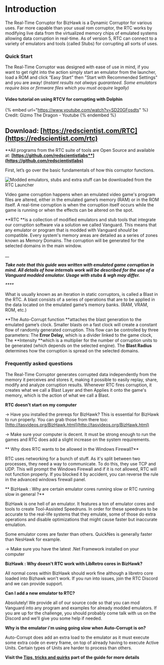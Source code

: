 # Introduction

The Real-Time Corruptor for BizHawk is a Dynamic Corruptor for various uses. Far more capable than your usual rom corruptor, the RTC works by modifying live data from the virtualized memory chips of emulated systems allowing data corruption in real-time. As of version 5, RTC can connect to a variety of emulators and tools (called Stubs) for corrupting all sorts of uses.

### Quick Start

The Real-Time Corruptor was designed with ease of use in mind, if you want to get right into the action simply start an emulator from the launcher, load a ROM and click “Easy Start” then "Start with Recommended Settings" and you are away! (_Instant results not always guaranteed. Some emulators require bios or firmware files which you must acquire legally)_

#### Video tutorial on using RTCV for corrupting with Dolphin

{% embed url="https://www.youtube.com/watch?v=SD20GFosdts" %}
Credit: Gizmo The Dragon - Youtube&#x20;
{% endembed %}



## Download: [https://redscientist.com/RTC](https://redscientist.com/rtc)

**All programs from the RTC suite of tools are Open Source and available at: **[**https://github.com/redscientistlabs**](https://github.com/redscientistlabs)****

First, let’s go over the basic fundamentals of how this corruptor functions.

![Modded emulators, stubs and extra stuff can be downloaded from the RTC Launcher](<../../.gitbook/assets/image (34).png>)

Video game corruption happens when an emulated video game's program files are altered, either in the emulated game’s memory (RAM) or in the ROM itself. A real-time corruption is when the corruption itself occurs while the game is running or when the effects can be altered on the spot.

**RTC **is a collection of modified emulators and stub tools that integrate our corruption software via a solution we called Vanguard. This means that any emulator or program that is modded with Vanguard _should_ be compatible. Every system's memory areas are detailed as a series of zones known as Memory Domains. The corruption will be generated for the selected domains in the main window.&#x20;

__

_**Take note that this guide was written with emulated game corruption in mind. All details of how internals work will be described for the use of a Vanguard modded emulator. Usage with stubs & wgh may differ.**_

_****_

What is usually known as an iteration in static corruptors, is called a Blast in the RTC. A blast consists of a series of operations that are to be applied in the data located on the emulated game’s memory banks. (RAM, VRAM, ROM, etc.)

**The Auto-Corrupt function **attaches the blast generation to the emulated game’s clock. Smaller blasts on a fast clock will create a constant flow of randomly generated corruption. This flow can be controlled by three parameters: The **Error Delay,** which is a divider linked to the game clock, The **Intensity **which is a multiplier for the number of corruption units to be generated (which depends on the selected engine). The **Blast Radius** determines how the corruption is spread on the selected domains.

### Frequently asked questions

The Real-Time Corruptor generates corrupted data independently from the memory it perceives and stores it, making it possible to easily replay, share, modify and analyze corruption results. Whenever RTC fires corruption, it creates what we call a Blast Layer and then Applies it onto the game's memory, which is the action of what we call a Blast.

**RTC doesn't start on my computer**

\-> Have you installed the prereqs for BizHawk? This is essential for BizHawk to run properly. You can grab those from there too: [http://tasvideos.org/BizHawk.html](http://tasvideos.org/BizHawk.html)

\-> Make sure your computer is decent. It must be strong enough to run the games and RTC does add a slight increase on the system requirements.

** Why does RTC wants to be allowed in the Windows Firewall?**



RTC uses networking for a bunch of stuff. As it's split between two processes, they need a way to communicate. To do this, they use TCP and UDP. This will prompt the Windows Firewall and if it is not allowed, RTC will not function properly. If you blocked it by accident, you can reverse the rule in the advanced windows firewall panel.

** BizHawk : Why are certain emulator cores running slow or RTC running slow in general ?**

BizHawk is one hell of an emulator. It features a ton of emulator cores and tools to create Tool-Assisted Speedruns. In order for these speedruns to be accurate to the real-life systems that they emulate, some of those do extra operations and disable optimizations that might cause faster but inaccurate emulation.

Some emulator cores are faster than others. QuickNes is generally faster than NesHawk for example.

\-> Make sure you have the latest .Net Framework installed on your computer

**BizHawk : Why doesn't RTC work with LibRetro cores in BizHawk?**

All normal cores within BizHawk should work fine although a libretro core loaded into Bizhawk won't work. If you run into issues, join the RTC Discord and we can provide support.

**Can I add a new emulator to RTC?**

Absolutely! We provide all of our source code so that you can mod Vanguard into any program and examples for already modded emulators. If you are up for the challenge, you should probably come talk with us on the Discord and we'll give you some help if needed.

**Why is the emulator i'm using going slow when Auto-Corrupt is on?**

Auto-Corrupt does add an extra load to the emulator as it must execute some extra code on every frame, on top of already having to execute Active Units. Certain types of Units are harder to process than others.

**Visit the **[**Tips, tricks and quirks**](https://corrupt.wiki/corruptors/rtc-real-time-corruptor/4.html)** part of the guide for more details**
